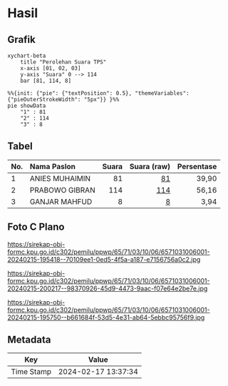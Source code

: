 # Hasil

## Grafik

```mermaid
xychart-beta
    title "Perolehan Suara TPS"
    x-axis [01, 02, 03]
    y-axis "Suara" 0 --> 114
    bar [81, 114, 8]
```

```mermaid
%%{init: {"pie": {"textPosition": 0.5}, "themeVariables": {"pieOuterStrokeWidth": "5px"}} }%%
pie showData
    "1" : 81
    "2" : 114
    "3" : 8
```

## Tabel

| No. | Nama Paslon    | Suara | Suara (raw) | Persentase |
|:--- |:-------------- | -----:| -----------:| ----------:|
| 1   | ANIES MUHAIMIN | 81    | [81][p-1]   | 39,90      |
| 2   | PRABOWO GIBRAN | 114   | [114][p-2]  | 56,16      |
| 3   | GANJAR MAHFUD  | 8     | [8][p-3]    | 3,94       |


[p-1]: https://github.com/gigit-pemilu/pemilu-2024-65-kalimantan-utara/blob/main/pilpres/hitung-suara/sub/65-kalimantan-utara/sub/71-kota-tarakan/sub/03-tarakan-timur/sub/1006-pantai-amal/sub/001-tps/sub/paslon-1.txt
[p-2]: https://github.com/gigit-pemilu/pemilu-2024-65-kalimantan-utara/blob/main/pilpres/hitung-suara/sub/65-kalimantan-utara/sub/71-kota-tarakan/sub/03-tarakan-timur/sub/1006-pantai-amal/sub/001-tps/sub/paslon-2.txt
[p-3]: https://github.com/gigit-pemilu/pemilu-2024-65-kalimantan-utara/blob/main/pilpres/hitung-suara/sub/65-kalimantan-utara/sub/71-kota-tarakan/sub/03-tarakan-timur/sub/1006-pantai-amal/sub/001-tps/sub/paslon-3.txt

## Foto C Plano

https://sirekap-obj-formc.kpu.go.id/c302/pemilu/ppwp/65/71/03/10/06/6571031006001-20240215-195418--70109ee1-0ed5-4f5a-a187-e7156756a0c2.jpg

https://sirekap-obj-formc.kpu.go.id/c302/pemilu/ppwp/65/71/03/10/06/6571031006001-20240215-200217--98370926-45d9-4473-9aac-f07e64e2be7e.jpg

https://sirekap-obj-formc.kpu.go.id/c302/pemilu/ppwp/65/71/03/10/06/6571031006001-20240215-195750--b661684f-53d5-4e31-ab64-5ebbc95756f9.jpg


## Metadata

| Key        | Value               |
| ---------- | ------------------- |
| Time Stamp | 2024-02-17 13:37:34 |



